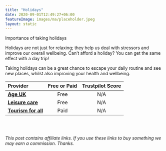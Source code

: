 ```yaml
---
title: "Holidays"
date: 2020-09-01T12:49:27+06:00
featureImage: images/ma/placeholder.jpeg
layout: static
---
```


Importance of taking holidays

Holidays are not just for relaxing; they help us deal with stressors and improve our overall wellbeing. Can’t afford a holiday? You can get the same effect with a day trip!

Taking holidays can be a great chance to escape your daily routine and see new places, whilst also improving your health and wellbeing.

| Provider      | Free or Paid  |  Trustpilot Score  |
| :-----------          | :--------------:      |  :--------------:         |
| [**Age UK**](https://www.ageuk.org.uk/information-advice/travel-hobbies/accessible-holidays/free-days-out-around-the-uk/) | Free | N/A
| [**Leisure care**](https://www.leisurecare.com/resources/benefits-senior-travel/) | Free | N/A
| [**Tourism for all**](https://www.tourismforall.co.uk/) | Paid | N/A
  

<br/><br/>

*This post contains affiliate links. If you use these links to buy something we may
earn a commission. Thanks.*






